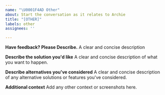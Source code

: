 ```yaml
---
name: "\U0001F4AD Other"
about: Start the conversation as it relates to Archie
title: "[OTHER]"
labels: other
assignees: ''

---
```


**Have feedback? Please Describe.**
A clear and concise description

**Describe the solution you'd like**
A clear and concise description of what you want to happen.

**Describe alternatives you've considered**
A clear and concise description of any alternative solutions or features you've considered.

**Additional context**
Add any other context or screenshots here.

